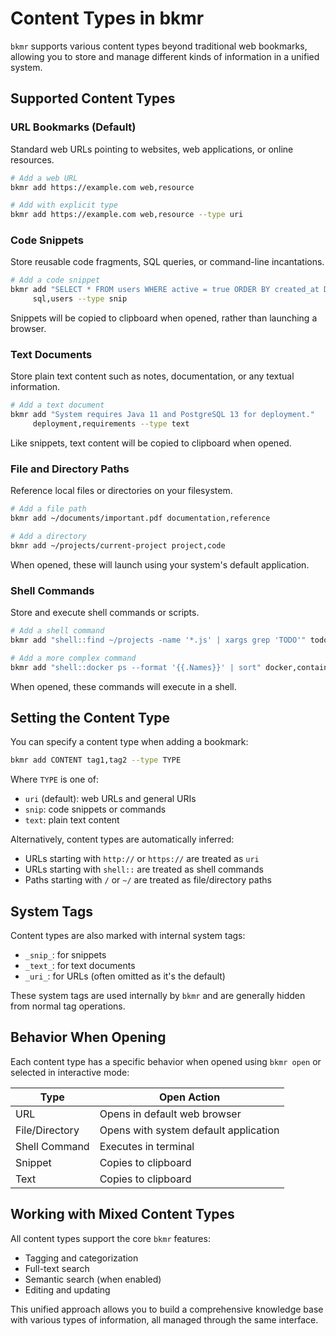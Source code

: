 # Content Types in bkmr

`bkmr` supports various content types beyond traditional web bookmarks, allowing you to store and manage different kinds of information in a unified system.

## Supported Content Types

### URL Bookmarks (Default)
Standard web URLs pointing to websites, web applications, or online resources.

```bash
# Add a web URL
bkmr add https://example.com web,resource

# Add with explicit type
bkmr add https://example.com web,resource --type uri
```

### Code Snippets
Store reusable code fragments, SQL queries, or command-line incantations.

```bash
# Add a code snippet
bkmr add "SELECT * FROM users WHERE active = true ORDER BY created_at DESC LIMIT 10;" 
     sql,users --type snip
```

Snippets will be copied to clipboard when opened, rather than launching a browser.

### Text Documents
Store plain text content such as notes, documentation, or any textual information.

```bash
# Add a text document
bkmr add "System requires Java 11 and PostgreSQL 13 for deployment." 
     deployment,requirements --type text
```

Like snippets, text content will be copied to clipboard when opened.

### File and Directory Paths
Reference local files or directories on your filesystem.

```bash
# Add a file path
bkmr add ~/documents/important.pdf documentation,reference

# Add a directory
bkmr add ~/projects/current-project project,code
```

When opened, these will launch using your system's default application.

### Shell Commands
Store and execute shell commands or scripts.

```bash
# Add a shell command
bkmr add "shell::find ~/projects -name '*.js' | xargs grep 'TODO'" todos,javascript

# Add a more complex command
bkmr add "shell::docker ps --format '{{.Names}}' | sort" docker,containers
```

When opened, these commands will execute in a shell.

## Setting the Content Type

You can specify a content type when adding a bookmark:

```bash
bkmr add CONTENT tag1,tag2 --type TYPE
```

Where `TYPE` is one of:
- `uri` (default): web URLs and general URIs
- `snip`: code snippets or commands
- `text`: plain text content

Alternatively, content types are automatically inferred:
- URLs starting with `http://` or `https://` are treated as `uri`
- URLs starting with `shell::` are treated as shell commands
- Paths starting with `/` or `~/` are treated as file/directory paths

## System Tags

Content types are also marked with internal system tags:
- `_snip_`: for snippets
- `_text_`: for text documents
- `_uri_`: for URLs (often omitted as it's the default)

These system tags are used internally by `bkmr` and are generally hidden from normal tag operations.

## Behavior When Opening

Each content type has a specific behavior when opened using `bkmr open` or selected in interactive mode:

| Type | Open Action |
|------|-------------|
| URL | Opens in default web browser |
| File/Directory | Opens with system default application |
| Shell Command | Executes in terminal |
| Snippet | Copies to clipboard |
| Text | Copies to clipboard |

## Working with Mixed Content Types

All content types support the core `bkmr` features:
- Tagging and categorization
- Full-text search
- Semantic search (when enabled)
- Editing and updating

This unified approach allows you to build a comprehensive knowledge base with various types of information, all managed through the same interface.